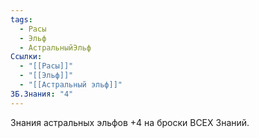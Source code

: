 ```yaml
---
tags:
  - Расы
  - Эльф
  - АстральныйЭльф
Ссылки:
  - "[[Расы]]"
  - "[[Эльф]]"
  - "[[Астральный эльф]]"
ЗБ.Знания: "4"
---
```

Знания астральных эльфов
+4 на броски ВСЕХ Знаний.







